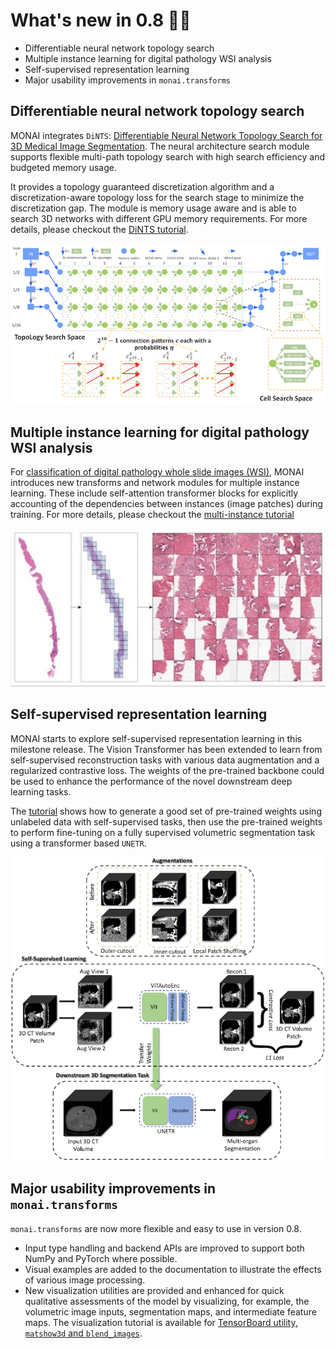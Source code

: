 # What's new in 0.8 🎉🎉

- Differentiable neural network topology search
- Multiple instance learning for digital pathology WSI analysis
- Self-supervised representation learning
- Major usability improvements in `monai.transforms`

## Differentiable neural network topology search
MONAI integrates `DiNTS`: [Differentiable Neural Network Topology Search for 3D
Medical Image Segmentation](https://arxiv.org/abs/2103.15954). The neural
architecture search module supports flexible multi-path topology search with
high search efficiency and budgeted memory usage.

It provides a topology guaranteed discretization algorithm and a
discretization-aware topology loss for the search stage to minimize the
discretization gap. The module is memory usage aware and is able to search 3D
networks with different GPU memory requirements. For more details, please checkout the
[DiNTS tutorial](https://github.com/Project-MONAI/tutorials/tree/master/automl).

![DiNTS](../images/dints-overview.png)

## Multiple instance learning for digital pathology WSI analysis
For [classification of digital pathology whole slide images
(WSI)](https://arxiv.org/abs/2111.01556), MONAI introduces new transforms and
network modules for multiple instance learning. These include self-attention
transformer blocks for explicitly accounting of the dependencies between instances
(image patches) during training. For more details,
please checkout the [multi-instance tutorial](https://github.com/Project-MONAI/tutorials/tree/master/pathology/multiple_instance_learning)

![multi-instance](../images/mil-patches.jpg)

## Self-supervised representation learning
MONAI starts to explore self-supervised representation learning in this
milestone release. The Vision Transformer has been extended to learn from self-supervised
reconstruction tasks with various data augmentation and a regularized
contrastive loss. The weights of the pre-trained backbone could be used to
enhance the performance of the novel downstream deep learning tasks.

The [tutorial](https://github.com/Project-MONAI/tutorials/tree/master/self_supervised_pretraining)
shows how to generate a good set of pre-trained weights using unlabeled data
with self-supervised tasks, then use the pre-trained weights to perform
fine-tuning on a fully supervised volumetric segmentation task using a transformer based `UNETR`.

![self-supervised](../images/SSL_Overview_Figure.png)

## Major usability improvements in `monai.transforms`
`monai.transforms` are now more flexible and easy to use in version 0.8.
- Input type handling and backend APIs are improved to support both
  NumPy and PyTorch where possible.
- Visual examples are added to the documentation to illustrate the effects of
  various image processing.
- New visualization utilities are provided and enhanced for quick qualitative
  assessments of the model by visualizing, for example, the volumetric image
  inputs, segmentation maps, and intermediate feature maps.
  The visualization tutorial is available for
  [TensorBoard utility, `matshow3d` and `blend_images`](https://github.com/Project-MONAI/tutorials/blob/master/modules/transform_visualization.ipynb).
